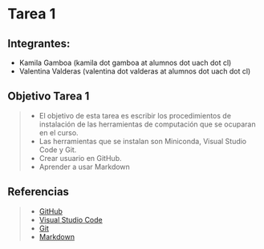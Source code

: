 # Tarea 1
## Integrantes:
+ Kamila Gamboa (kamila dot gamboa at alumnos dot uach dot cl)
+ Valentina Valderas (valentina dot valderas at alumnos dot uach dot cl)
## Objetivo Tarea 1
> + El objetivo de esta tarea es escribir los procedimientos de instalación de las herramientas de computación que se ocuparan en el curso.
> + Las herramientas que se instalan son Miniconda, Visual Studio Code y Git.
> + Crear usuario en GitHub.
> + Aprender a usar Markdown
## Referencias
> + [GitHub](https://github.com/valentinavalderas/Tareas_acus099)
> + [Visual Studio Code](https://code.visualstudio.com/)
> + [Git](https://git-scm.com/)
> + [Markdown](https://markdown.es/)